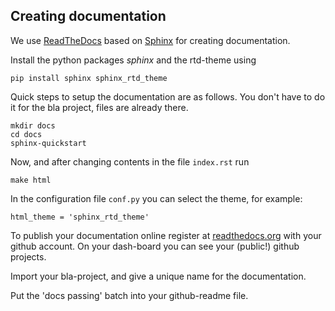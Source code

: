 ## Creating documentation

We use [ReadTheDocs](https://docs.readthedocs.io) based on [Sphinx](https://www.sphinx-doc.org) for creating documentation.

Install the python packages *sphinx* and the rtd-theme using

    pip install sphinx sphinx_rtd_theme

Quick steps to setup the documentation are as follows. You don't have to do it for the bla project, files are already there.

    mkdir docs
    cd docs
    sphinx-quickstart

Now, and after changing contents in the file `index.rst` run 

    make html


In the configuration file `conf.py` you can select the theme, for example:

    html_theme = 'sphinx_rtd_theme'


To publish your documentation online register at [readthedocs.org](https://readthedocs.org)
with your github account.
On your dash-board you can see your (public!) github projects.

Import your bla-project, and give a unique name for the documentation.

Put the 'docs passing' batch into your github-readme file.





